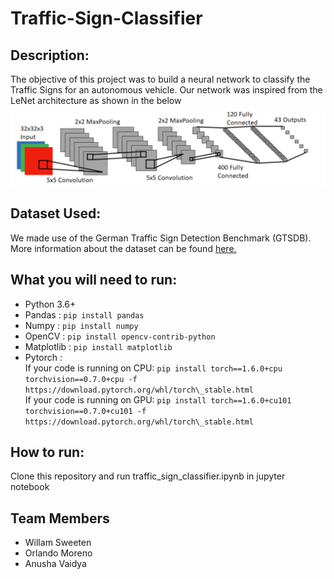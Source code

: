 # Traffic-Sign-Classifier

## Description:
The objective of this project was to build a neural network to classify the Traffic Signs for an autonomous vehicle. Our network was inspired from the LeNet architecture as shown in the below ![figure](network.png)

## Dataset Used:
We made use of the German Traffic Sign  Detection Benchmark (GTSDB). More information about the dataset can be found [here.](http://benchmark.ini.rub.de/?section=gtsrb&subsection=dataset)


## What you will need to run:
* Python 3.6+
* Pandas : `pip install pandas`
* Numpy : `pip install numpy`
* OpenCV : `pip install opencv-contrib-python`
* Matplotlib : `pip install matplotlib`
* Pytorch : \
If your code is running on CPU: `pip install torch==1.6.0+cpu torchvision==0.7.0+cpu -f https://download.pytorch.org/whl/torch\_stable.html` \
If your code is running on GPU: `pip install torch==1.6.0+cu101 torchvision==0.7.0+cu101 -f https://download.pytorch.org/whl/torch\_stable.html`


## How to run:
Clone this repository and run traffic_sign_classifier.ipynb in jupyter notebook

## Team Members 
* Willam Sweeten 
* Orlando Moreno
* Anusha Vaidya 
